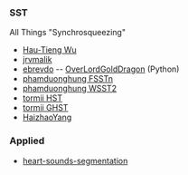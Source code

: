 ### SST
All Things "Synchrosqueezing"
- [Hau-Tieng Wu](https://hautiengwu.wordpress.com/code/)
- [jrvmalik](https://github.com/jrvmalik/time-frequency-analysis)
- [ebrevdo](https://github.com/ebrevdo/synchrosqueezing)
-- [OverLordGoldDragon](https://github.com/OverLordGoldDragon/ssqueezepy) (Python)
- [phamduonghung FSSTn](https://github.com/phamduonghung/FSSTn)
- [phamduonghung WSST2](https://github.com/phamduonghung/WSST2)
- [tormii HST](https://github.com/tormii/HST)
- [tormii GHST](https://github.com/tormii/GHST)
- [HaizhaoYang](https://github.com/HaizhaoYang/SynLab)

### Applied
- [heart-sounds-segmentation](https://github.com/alvgaona/heart-sounds-segmentation/tree/master/hss)
